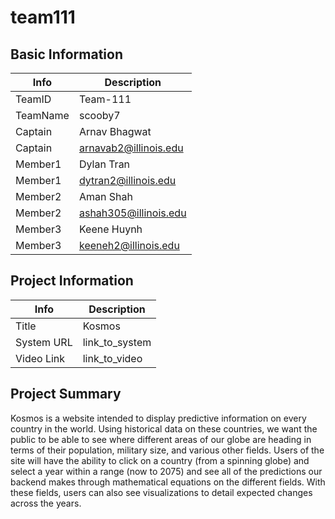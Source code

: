 # team111

## Basic Information

|   Info      |        Description     |
| ----------- | ---------------------- |
| TeamID      |        Team-111        |
| TeamName    |         scooby7        |
| Captain     |       Arnav Bhagwat    |
| Captain     |  arnavab2@illinois.edu |
| Member1     |        Dylan Tran      |
| Member1     |   dytran2@illinois.edu |
| Member2     |        Aman Shah       |
| Member2     |  ashah305@illinois.edu |
| Member3     |        Keene Huynh     |
| Member3     |   keeneh2@illinois.edu |

## Project Information

|   Info      |        Description     |
| ----------- | ---------------------- |
|  Title      |          Kosmos        |
| System URL  |      link_to_system    |
| Video Link  |      link_to_video     |

## Project Summary

Kosmos is a website intended to display predictive information on every country in the world. Using historical data on these countries, we want the public to be able to see where different areas of our globe are heading in terms of their population, military size, and various other fields. Users of the site will have the ability to click on a country (from a spinning globe) and select a year within a range (now to 2075) and see all of the predictions our backend makes through mathematical equations on the different fields. With these fields, users can also see visualizations to detail expected changes across the years.

